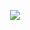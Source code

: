 <p align="center"> <img src="https://i1.wp.com/campaignsoftheworld.com/wp-content/uploads/2016/03/1963_Coke_Slogan_cotw.jpg?resize=875%2C374&ssl=1"/> </p>
